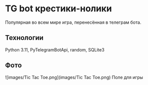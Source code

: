 # TG bot крестики-нолики
Популярная во всем мире игра, перенесённая в телеграм бота.

## Технологии
Python 3.11, PyTelegramBotApi, random, SQLite3

## Фото

![images/Tic Tac Toe.png](images/Tic Tac Toe.png)
Поле для игры
